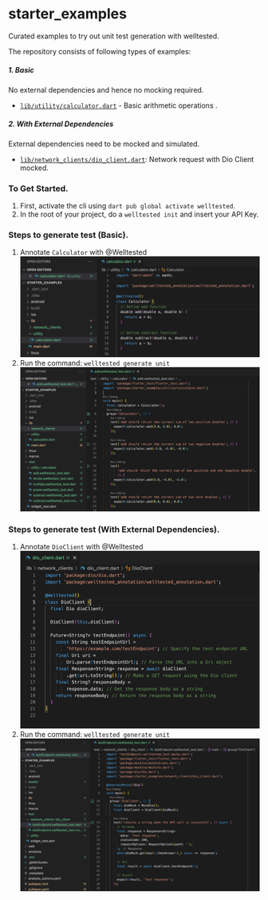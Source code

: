 # starter_examples

Curated examples to try out unit test generation with welltested.

The repository consists of following types of examples:

##### 1. Basic
No external dependencies and hence no mocking required.
- [`lib/utility/calculator.dart`](lib/utility/calculator.dart) - Basic arithmetic operations .
##### 2. With External Dependencies
External dependencies need to be mocked and simulated.
- [`lib/network_clients/dio_client.dart`](lib/network_clients/dio_client.dart): Network request with Dio Client mocked.

### To Get Started.

1. First, activate the cli using `dart pub global activate welltested`.
2. In the root of your project, do a `welltested init` and insert your API Key.

### Steps to generate test (Basic).

1. Annotate `Calculator` with @Welltested
![Calculator annotated](assets/calculator_annotated.png)
2. Run the command: `welltested generate unit`
![Calculator tests](assets/calculator_tests.png)

### Steps to generate test (With External Dependencies).

1. Annotate `DioClient` with @Welltested
![DioClient annotated](assets/dio_client_annotation.png)
2. Run the command: `welltested generate unit`
![DioClient tests](assets/dio_client_test.png)
